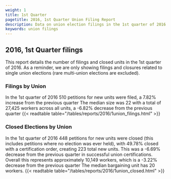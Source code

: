 ```yaml
---
weight: 1
title: 1st Quarter
pagetitle: 2016, 1st Quarter Union Filing Report
description: Data on union election filings in the 1st quarter of 2016
keywords: union filings
---
```


## 2016, 1st Quarter filings

This report details the number of filings and closed units in the 1st quarter of 2016. As a reminder, we are only showing filings and closures related to single union elections (rare multi-union elections are excluded).

### Filings by Union
In the 1st quarter of 2016 510 petitions for new units were filed, a 7.82% increase from the previous quarter The median size was 22 with a total of 27,425 workers across all units, a -6.82% decrease from the previous quarter
{{< readtable table="/tables/reports/2016/1union_filings.html" >}}

### Closed Elections by Union
In the 1st quarter of 2016 448 petitions for new units were closed (this includes petitions where no election was ever held), with 49.78% closed with a certification order, creating 223 total new units. This was a -6.69% decrease from the previous quarter in successful union certifications. Overall this represents approximately 10,149 workers, which is a -3.22% decrease from the previous quarter The median bargaining unit has 20 workers.
{{< readtable table="/tables/reports/2016/1union_closed.html" >}}
